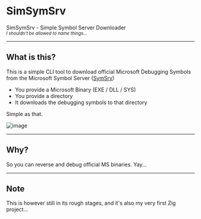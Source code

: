 # SimSymSrv
SimSymSrv - Simple Symbol Server Downloader <br>
<sub>_I shouldn't be allowed to name things..._</sub>

---

## What is this?
This is a simple CLI tool to download official Microsoft Debugging Symbols <br>
from the Microsoft Symbol Server ([SymSrv](https://msdl.microsoft.com/download/symbols))

- You provide a Microsoft Binary (EXE / DLL / SYS)
- You provide a directory
- It downloads the debugging symbols to that directory

Simple as that.

![image](https://github.com/user-attachments/assets/9a6cfee3-5b68-45d9-93a0-5c910b0ee106)

---

## Why? 
So you can reverse and debug official MS binaries. Yay...

---

## Note
This is however still in its rough stages, and it's also my very first Zig project...
